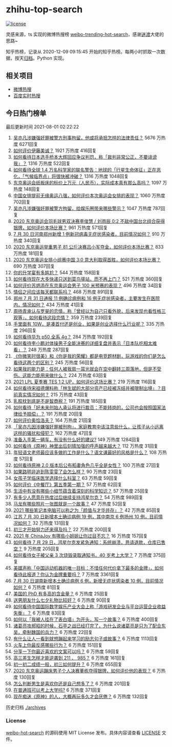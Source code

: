 # zhihu-top-search

[![license](https://img.shields.io/github/license/Arrackisarookie/zhihu-top-search)](https://github.com/Arrackisarookie/zhihu-top-search/blob/master/LICENSE)

灵感来源，ts 实现的微博热搜榜 [weibo-trending-hot-search](https://github.com/justjavac/weibo-trending-hot-search)，感谢[迷渡](https://github.com/justjavac)大佬的思路~

知乎热榜，记录从 2020-12-09 09:15:45 开始的知乎热榜。每两小时抓取一次数据，按天[归档](./archives)。Python 实现。

## 相关项目
+ [微博热搜](https://github.com/Arrackisarookie/weibo-hot-search)
+ [百度实时热搜](https://github.com/Arrackisarookie/baidu-hot-search)

## 今日热门榜单

<!-- Rank Begin -->

最后更新时间 2021-08-01 02:22:22

1. [吴亦凡涉嫌强奸罪被警方刑事拘留，他或将承担怎样的法律责任？](https://www.zhihu.com/question/476402372) 5676 万热度 6271回复
1. [如何评价伊藤美诚？](https://www.zhihu.com/question/301233410) 1921 万热度 416回复
1. [如何看待日本选手桥本大辉回应争议判罚，称「裁判非常公正，不要诽谤我」？](https://www.zhihu.com/question/476259609) 1316 万热度 522回复
1. [如何看待全球 1.4 万名科学家的联名警告：地球的「行星生命体征」正在恶化，「气候临界点」将很快被冲破？](https://www.zhihu.com/question/475867319) 1316 万热度 1048回复
1. [东京奥运会纸板床的标价上万元（人民币），实际成本真有那么高吗？](https://www.zhihu.com/question/475301096) 1097 万热度 148回复
1. [中国女排提前无缘奥运八强，如何评价本次奥运会女排的表现？](https://www.zhihu.com/question/476309245) 1060 万热度 702回复
1. [吴亦凡涉嫌强奸罪被警方拘留，给娱乐圈带来哪些警示？](https://www.zhihu.com/question/476403288) 1047 万热度 787回复
1. [2020 东京奥运会羽毛球男双决赛李俊慧 / 刘雨辰 0:2 不敌中国台北组合获得银牌，如何评价本场比赛？](https://www.zhihu.com/question/476375411) 961 万热度 571回复
1. [7 月 30 日河南郑州新增 1 例新冠病毒无症状感染者，目前情况如何？](https://www.zhihu.com/question/476238434) 910 万热度 340回复
1. [2020 东京奥运举重男子 81 公斤决赛吕小军夺金，如何评价本场比赛？](https://www.zhihu.com/question/476308249) 833 万热度 181回复
1. [2020 东京奥运女排小组赛中国 3:0 意大利取得首胜，如何评价本场比赛？](https://www.zhihu.com/question/476388950) 690 万热度 307回复
1. [你的升学宴有多尴尬？](https://www.zhihu.com/question/293226791) 544 万热度 158回复
1. [如何看待现在大多快递只送到菜鸟驿站，而不再上门？](https://www.zhihu.com/question/271189879) 521 万热度 360回复
1. [如何评价苏炳添在东京奥运会男子 100 米预赛的表现？](https://www.zhihu.com/question/476364116) 496 万热度 34回复
1. [情侣之间应该每天都联系吗？](https://www.zhihu.com/question/447408356) 468 万热度 891回复
1. [郑州 7 月 31 日通报 11 例确诊病例和 16 例无症状感染者，主要发生在医院内，情况如何？](https://www.zhihu.com/question/476384303) 434 万热度 41回复
1. [周扬青承认与罗昊的恋情，称「曾经以为自己只看外貌，后来发现也看性格三观等」，如何看待这段恋情？](https://www.zhihu.com/question/476275195) 359 万热度 239回复
1. [手里面有 10W，是凑首付还是创业，如果是创业选择什么行业呢？](https://www.zhihu.com/question/470204344) 335 万热度 296回复
1. [如何看待华为 p50 全系 4g？](https://www.zhihu.com/question/475918228) 284 万热度 192回复
1. [如何看待李小鹏对体操男子全能决赛的详细复盘并表示「日本队吃相太难看」？](https://www.zhihu.com/question/476106089) 248 万热度 287回复
1. [《你微笑时很美》和《你是我的荣耀》都是电竞题材剧，玩游戏的你们是怎么看待这两个的区别？](https://www.zhihu.com/question/475198741) 245 万热度 56回复
1. [如果我的能力是：任何人被我扇一耳光就会在空中翻转三周落地，但是不受伤。这能力能用来做什么？](https://www.zhihu.com/question/475796319) 224 万热度 63回复
1. [2021 LPL 夏季赛 TES 1:2 UP，如何评价这场比赛？](https://www.zhihu.com/question/476332362) 219 万热度 116回复
1. [如何看待宋祖德爆料称「林生斌的大部分资产已经被冻结并被限制出境」？目前真实情况如何？](https://www.zhihu.com/question/475884091) 215 万热度 43回复
1. [乳胶枕到底是不是智商税？](https://www.zhihu.com/question/419436850) 191 万热度 185回复
1. [如何看待「好未来创始人承认将进行裁员：不能转岗的，公司也会按照国家法律给予赔偿」？](https://www.zhihu.com/question/476043703) 191 万热度 20回复
1. [如何评价奥恰洛夫？](https://www.zhihu.com/question/56063003) 164 万热度 21回复
1. [「吴亦凡因涉嫌强奸罪被刑拘」，家庭教育中该注意些什么，让孩子从小远离这样的骚扰和侵犯？](https://www.zhihu.com/question/473322713) 162 万热度 47回复
1. [准备入手第一辆车，有没有什么好的建议?](https://www.zhihu.com/question/378869694) 149 万热度 1284回复
1. [如何看待《原神》神里出后刻晴加强的呼声越来越大？](https://www.zhihu.com/question/475370579) 112 万热度 31回复
1. [年轻语文老师最应该多做的工作是什么？语文课最好的风格是什么？](https://www.zhihu.com/question/22151950) 108 万热度 57回复
1. [如何看待原神 2.0 版本后公布稻妻角色几乎全是女性？](https://www.zhihu.com/question/474095484) 100 万热度 27回复
1. [如果路明非追到陈雯雯了会怎么样？](https://www.zhihu.com/question/470183836) 90 万热度 23回复
1. [女孩子学临床医学选择什么科室？](https://www.zhihu.com/question/457985759) 63 万热度 59回复
1. [如何评价《中餐厅》第五季第一期？](https://www.zhihu.com/question/476136132) 57 万热度 62回复
1. [生活中有没有哪些小细节蕴含着深刻的科学知识？](https://www.zhihu.com/question/62187751) 57 万热度 25回复
1. [有多少人愿意在热度过后继续支持鸿星尔克？](https://www.zhihu.com/question/475165610) 54 万热度 989回复
1. [马龙有哪些照片一张图就是一个故事？](https://www.zhihu.com/question/64779332) 47 万热度 52回复
1. [2021 哪些笔记本电脑可以称之为「颜值与才华并存」？](https://www.zhihu.com/question/476065161) 42 万热度 85回复
1. [江苏 7 月 30 日新增本土确诊病例 19 例，其中南京 6 例扬州 10 例，目前情况如何？](https://www.zhihu.com/question/476234439) 32 万热度 131回复
1. [初三才开始努力还来得及吗？](https://www.zhihu.com/question/476209112) 22 万热度 200回复
1. [2021 年 ChinaJoy 有哪些小姐姐让你过目不忘？](https://www.zhihu.com/question/475809233) 16 万热度 157回复
1. [如何看待 7 月 29 日，鸿星尔克发紧急通知：系统崩溃，恳请退款，仓库已售空？](https://www.zhihu.com/question/475821906) 9 万热度 205回复
1. [如何看待女子被父亲 3 次烧毁录取通知书，40 岁考上大学？](https://www.zhihu.com/question/475532931) 7 万热度 375回复
1. [美媒声称「中国运动机器的唯一目标：不惜任何代价拿下最多的金牌」，如何看待此报道？你认为金牌重要吗？](https://www.zhihu.com/question/476132907) 7 万热度 3361回复
1. [7 月 30 日湖南新增本土确诊病例 6 例，新增无症状感染者 10 例，目前情况如何？](https://www.zhihu.com/question/476244970) 6 万热度 81回复
1. [美国的 PhD 有多高的含金量？](https://www.zhihu.com/question/35995881) 6 万热度 25回复
1. [送男朋友什么七夕礼物比较好？](https://www.zhihu.com/question/64471789) 6 万热度 90回复
1. [如何看待中国国际数字娱乐产业大会上称「游戏研发企业与平台运营企业收益失衡」？](https://www.zhihu.com/question/475937921) 6 万热度 83回复
1. [如何以「我被人挂在了表白墙」为开头，写一个故事？](https://www.zhihu.com/question/461083286) 6 万热度 400回复
1. [诸葛亮攻郝昭的时候，石亭之战已经打完了，为什么说诸葛亮是只为了配合东吴，牵制魏国的兵力？](https://www.zhihu.com/question/475460785) 6 万热度 22回复
1. [有什么让人一看到就想蹦起来学习的励志句子或故事？](https://www.zhihu.com/question/362150253) 6 万热度 1113回复
1. [火车上你最反感哪些行为？](https://www.zhihu.com/question/473364259) 6 万热度 151回复
1. [分享一下你最近喜欢的文案可以吗？](https://www.zhihu.com/question/475699894) 6 万热度 59回复
1. [高三差生怎样才能逆袭到 211 、 985？](https://www.zhihu.com/question/37888095) 6 万热度 161回复
1. [初一初二成绩一般，初三如何提升？](https://www.zhihu.com/question/475367064) 6 万热度 655回复
1. [2020 东京奥运蹦床男子个人决赛董栋夺得银牌，如何评价他的表现？](https://www.zhihu.com/question/476294648) 6 万热度 130回复
1. [怎么判断男生是喜欢你还是自己想多了？](https://www.zhihu.com/question/357688189) 6 万热度 201回复
1. [在普通班可以考上大学吗?](https://www.zhihu.com/question/475660980) 6 万热度 371回复
1. [现在痴迷《原神》的人，大概再玩多久才会厌倦？](https://www.zhihu.com/question/474744292) 6 万热度 132回复
<!-- Rank End -->

历史归档 [./archives](./archives)

### License

[weibo-hot-search](https://github.com/Arrackisarookie/zhihu-top-search) 的源码使用 MIT License 发布。具体内容请查看 [LICENSE](./LICENSE) 文件。
